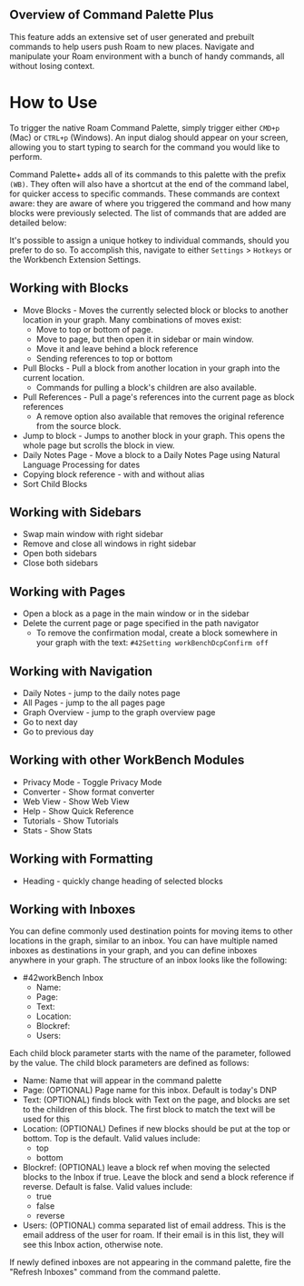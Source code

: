 ## **Overview of Command Palette Plus**

This feature adds an extensive set of user generated and prebuilt commands to help users push Roam to new places. Navigate and manipulate your Roam environment with a bunch of handy commands, all without losing context.

# **How to Use**

To trigger the native Roam Command Palette, simply trigger either `CMD+p` (Mac) or `CTRL+p` (Windows). An input dialog should appear on your screen, allowing you to start typing to search for the command you would like to perform.

Command Palette+ adds all of its commands to this palette with the prefix `(WB)`. They often will also have a shortcut at the end of the command label, for quicker access to specific commands. These commands are context aware: they are aware of where you triggered the command and how many blocks were previously selected. The list of commands that are added are detailed below:

It's possible to assign a unique hotkey to individual commands, should you prefer to do so. To accomplish this, navigate to either `Settings` > `Hotkeys` or the Workbench Extension Settings.

## Working with Blocks

- Move Blocks - Moves the currently selected block or blocks to another location in your graph. Many combinations of moves exist:
  - Move to top or bottom of page.
  - Move to page, but then open it in sidebar or main window.
  - Move it and leave behind a block reference
  - Sending references to top or bottom
- Pull Blocks - Pull a block from another location in your graph into the current location.
  - Commands for pulling a block's children are also available.
- Pull References - Pull a page's references into the current page as block references
  - A remove option also available that removes the original reference from the source block.
- Jump to block - Jumps to another block in your graph. This opens the whole page but scrolls the block in view.
- Daily Notes Page - Move a block to a Daily Notes Page using Natural Language Processing for dates
- Copying block reference - with and without alias
- Sort Child Blocks

## Working with Sidebars

- Swap main window with right sidebar
- Remove and close all windows in right sidebar
- Open both sidebars
- Close both sidebars

## Working with Pages

- Open a block as a page in the main window or in the sidebar
- Delete the current page or page specified in the path navigator
  - To remove the confirmation modal, create a block somewhere in your graph with the text: `#42Setting workBenchDcpConfirm off`

## Working with Navigation

- Daily Notes - jump to the daily notes page
- All Pages - jump to the all pages page
- Graph Overview - jump to the graph overview page
- Go to next day
- Go to previous day

## Working with other WorkBench Modules

- Privacy Mode - Toggle Privacy Mode
- Converter - Show format converter
- Web View - Show Web View
- Help - Show Quick Reference
- Tutorials - Show Tutorials
- Stats - Show Stats

## Working with Formatting

- Heading - quickly change heading of selected blocks

## Working with Inboxes

You can define commonly used destination points for moving items to other locations in the graph, similar to an inbox. You can have multiple named inboxes as destinations in your graph, and you can define inboxes anywhere in your graph. The structure of an inbox looks like the following:

- #42workBench Inbox
  - Name:
  - Page:
  - Text:
  - Location:
  - Blockref:
  - Users:

Each child block parameter starts with the name of the parameter, followed by the value. The child block parameters are defined as follows:

- Name: Name that will appear in the command palette
- Page: (OPTIONAL) Page name for this inbox. Default is today's DNP
- Text: (OPTIONAL) finds block with Text on the page, and blocks are set to the children of this block. The first block to match the text will be used for this
- Location: (OPTIONAL) Defines if new blocks should be put at the top or bottom. Top is the default. Valid values include:
  - top
  - bottom
- Blockref: (OPTIONAL) leave a block ref when moving the selected blocks to the Inbox if true. Leave the block and send a block reference if reverse. Default is false. Valid values include:
  - true
  - false
  - reverse
- Users: (OPTIONAL) comma separated list of email address. This is the email address of the user for roam. If their email is in this list, they will see this Inbox action, otherwise note.

If newly defined inboxes are not appearing in the command palette, fire the "Refresh Inboxes" command from the command palette.
